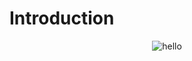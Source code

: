 # Introduction

<div align="center">

![hello](https://github.com/IbrahimEzzatSaad/MindfulData/blob/master/MindfulGif.gif?raw=true)

</div>
